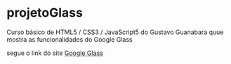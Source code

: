 # projetoGlass
Curso básico de HTML5 / CSS3 / JavaScript5 do Gustavo Guanabara quue mostra as funcionalidades do Google Glass

segue o link do site [Google Glass](https://portifolio-ff180.web.app/fale-conosco.html)

